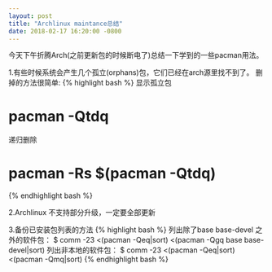 ```yaml
---
layout: post
title: "Archlinux maintance总结"
date: 2018-02-17 16:20:00 -0800
---
```


今天下午折腾Arch(之前更新包的时候断电了)总结一下学到的一些pacman用法。

1.有些时候系统会产生几个孤立(orphans)包，它们已经在arch源里找不到了。
删掉的方法很简单:
{% highlight bash %}
显示孤立包
# pacman -Qtdq
递归删除
# pacman -Rs $(pacman -Qtdq)
{% endhighlight bash %}

2.Archlinux 不支持部分升级，一定要全部更新

3.备份已安装包列表的方法
{% highlight bash %}
列出除了base base-devel 之外的软件包：
$ comm -23 <(pacman -Qeq|sort) <(pacman -Qgq base base-devel|sort)
列出非本地的软件包：
$ comm -23 <(pacman -Qeq|sort) <(pacman -Qmq|sort)
{% endhighlight bash %}

